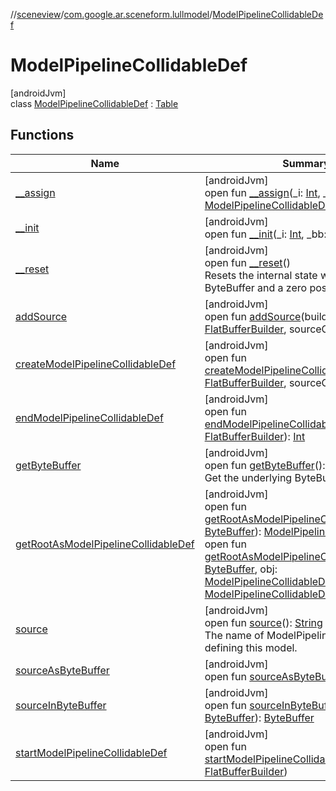 //[sceneview](../../../index.md)/[com.google.ar.sceneform.lullmodel](../index.md)/[ModelPipelineCollidableDef](index.md)

# ModelPipelineCollidableDef

[androidJvm]\
class [ModelPipelineCollidableDef](index.md) : [Table](../../com.google.flatbuffers/-table/index.md)

## Functions

| Name | Summary |
|---|---|
| [__assign](__assign.md) | [androidJvm]<br>open fun [__assign](__assign.md)(_i: [Int](https://kotlinlang.org/api/latest/jvm/stdlib/kotlin/-int/index.html), _bb: [ByteBuffer](https://developer.android.com/reference/kotlin/java/nio/ByteBuffer.html)): [ModelPipelineCollidableDef](index.md) |
| [__init](__init.md) | [androidJvm]<br>open fun [__init](__init.md)(_i: [Int](https://kotlinlang.org/api/latest/jvm/stdlib/kotlin/-int/index.html), _bb: [ByteBuffer](https://developer.android.com/reference/kotlin/java/nio/ByteBuffer.html)) |
| [__reset](../../com.google.flatbuffers/-table/__reset.md) | [androidJvm]<br>open fun [__reset](../../com.google.flatbuffers/-table/__reset.md)()<br>Resets the internal state with a null ByteBuffer and a zero position. |
| [addSource](add-source.md) | [androidJvm]<br>open fun [addSource](add-source.md)(builder: [FlatBufferBuilder](../../com.google.flatbuffers/-flat-buffer-builder/index.md), sourceOffset: [Int](https://kotlinlang.org/api/latest/jvm/stdlib/kotlin/-int/index.html)) |
| [createModelPipelineCollidableDef](create-model-pipeline-collidable-def.md) | [androidJvm]<br>open fun [createModelPipelineCollidableDef](create-model-pipeline-collidable-def.md)(builder: [FlatBufferBuilder](../../com.google.flatbuffers/-flat-buffer-builder/index.md), sourceOffset: [Int](https://kotlinlang.org/api/latest/jvm/stdlib/kotlin/-int/index.html)): [Int](https://kotlinlang.org/api/latest/jvm/stdlib/kotlin/-int/index.html) |
| [endModelPipelineCollidableDef](end-model-pipeline-collidable-def.md) | [androidJvm]<br>open fun [endModelPipelineCollidableDef](end-model-pipeline-collidable-def.md)(builder: [FlatBufferBuilder](../../com.google.flatbuffers/-flat-buffer-builder/index.md)): [Int](https://kotlinlang.org/api/latest/jvm/stdlib/kotlin/-int/index.html) |
| [getByteBuffer](../../com.google.flatbuffers/-table/get-byte-buffer.md) | [androidJvm]<br>open fun [getByteBuffer](../../com.google.flatbuffers/-table/get-byte-buffer.md)(): [ByteBuffer](https://developer.android.com/reference/kotlin/java/nio/ByteBuffer.html)<br>Get the underlying ByteBuffer. |
| [getRootAsModelPipelineCollidableDef](get-root-as-model-pipeline-collidable-def.md) | [androidJvm]<br>open fun [getRootAsModelPipelineCollidableDef](get-root-as-model-pipeline-collidable-def.md)(_bb: [ByteBuffer](https://developer.android.com/reference/kotlin/java/nio/ByteBuffer.html)): [ModelPipelineCollidableDef](index.md)<br>open fun [getRootAsModelPipelineCollidableDef](get-root-as-model-pipeline-collidable-def.md)(_bb: [ByteBuffer](https://developer.android.com/reference/kotlin/java/nio/ByteBuffer.html), obj: [ModelPipelineCollidableDef](index.md)): [ModelPipelineCollidableDef](index.md) |
| [source](source.md) | [androidJvm]<br>open fun [source](source.md)(): [String](https://developer.android.com/reference/kotlin/java/lang/String.html)<br>The name of ModelPipelineImportDef defining this model. |
| [sourceAsByteBuffer](source-as-byte-buffer.md) | [androidJvm]<br>open fun [sourceAsByteBuffer](source-as-byte-buffer.md)(): [ByteBuffer](https://developer.android.com/reference/kotlin/java/nio/ByteBuffer.html) |
| [sourceInByteBuffer](source-in-byte-buffer.md) | [androidJvm]<br>open fun [sourceInByteBuffer](source-in-byte-buffer.md)(_bb: [ByteBuffer](https://developer.android.com/reference/kotlin/java/nio/ByteBuffer.html)): [ByteBuffer](https://developer.android.com/reference/kotlin/java/nio/ByteBuffer.html) |
| [startModelPipelineCollidableDef](start-model-pipeline-collidable-def.md) | [androidJvm]<br>open fun [startModelPipelineCollidableDef](start-model-pipeline-collidable-def.md)(builder: [FlatBufferBuilder](../../com.google.flatbuffers/-flat-buffer-builder/index.md)) |
